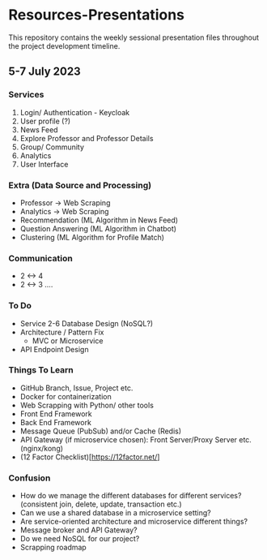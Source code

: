 # Resources-Presentations

This repository contains the weekly sessional presentation files throughout the project development timeline.

## 5-7 July  2023

### Services

1. Login/ Authentication - Keycloak
2. User profile (?)
3. News Feed
4. Explore Professor and Professor Details 
5. Group/ Community
6. Analytics
7. User Interface

### Extra (Data Source and Processing)

- Professor -> Web Scraping 
- Analytics -> Web Scraping 
- Recommendation (ML Algorithm in News Feed)
- Question Answering (ML Algorithm in Chatbot)
- Clustering (ML Algorithm for Profile Match)

### Communication
- 2 <-> 4
- 2 <-> 3
….

### To Do

- Service 2-6 Database Design (NoSQL?)
- Architecture / Pattern Fix
  - MVC or Microservice
- API Endpoint Design

### Things To Learn

- GitHub Branch, Issue, Project etc.
- Docker for containerization
- Web Scrapping with Python/ other tools
- Front End Framework
- Back End Framework
- Message Queue (PubSub) and/or Cache (Redis)
- API Gateway (if microservice chosen): Front Server/Proxy Server etc. (nginx/kong)
- (12 Factor Checklist)[https://12factor.net/]


### Confusion

- How do we manage the different databases for different services? (consistent join, delete, update, transaction etc.)
- Can we use a shared database in a microservice setting?
- Are service-oriented architecture and microservice different things?
- Message broker and API Gateway?
- Do we need NoSQL for our project?
- Scrapping roadmap
